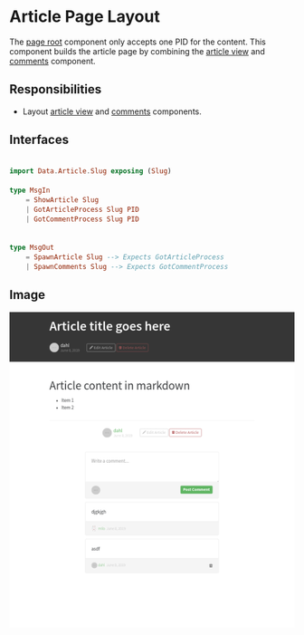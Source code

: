 # Article Page Layout

The [page root] component only accepts one PID for
the content. This component builds the article page
by combining the [article view] and [comments] component.

## Responsibilities

- Layout [article view] and [comments] components.

## Interfaces

```elm

import Data.Article.Slug exposing (Slug)

type MsgIn
    = ShowArticle Slug
    | GotArticleProcess Slug PID
    | GotCommentProcess Slug PID


type MsgOut
    = SpawnArticle Slug --> Expects GotArticleProcess
    | SpawnComments Slug --> Expects GotCommentProcess

```

## Image

![Article page screenshot](img/PageArticle1.png)


[article view]: ArticleView.md
[comments]: CommentView.md
[page root]: PageRoot.md
